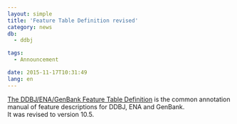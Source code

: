 ```yaml
---
layout: simple
title: 'Feature Table Definition revised'
category: news
db:
  - ddbj

tags:
  - Announcement

date: 2015-11-17T10:31:49
lang: en
---
```


<p><a href="/ddbj/full_index-e.html">The DDBJ/ENA/GenBank Feature Table Definition</a> is the common annotation manual of feature descriptions for DDBJ, ENA and GenBank. <br>It was revised to version 10.5. </p>
